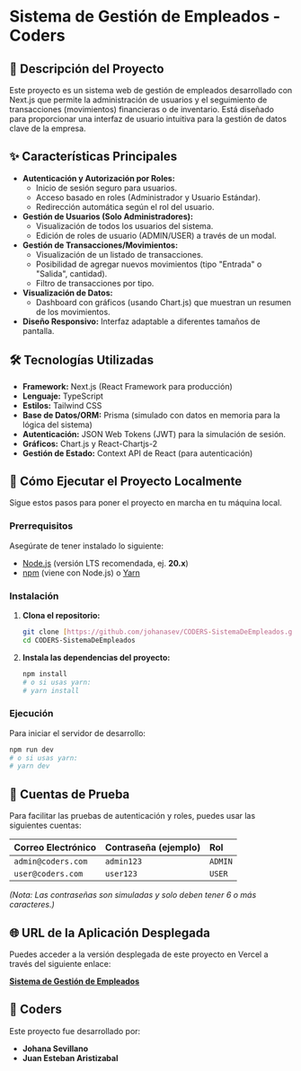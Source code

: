# Sistema de Gestión de Empleados - Coders

## 📝 Descripción del Proyecto

Este proyecto es un sistema web de gestión de empleados desarrollado con Next.js que permite la administración de usuarios y el seguimiento de transacciones (movimientos) financieras o de inventario. Está diseñado para proporcionar una interfaz de usuario intuitiva para la gestión de datos clave de la empresa.

## ✨ Características Principales

* **Autenticación y Autorización por Roles:**
    * Inicio de sesión seguro para usuarios.
    * Acceso basado en roles (Administrador y Usuario Estándar).
    * Redirección automática según el rol del usuario.
* **Gestión de Usuarios (Solo Administradores):**
    * Visualización de todos los usuarios del sistema.
    * Edición de roles de usuario (ADMIN/USER) a través de un modal.
* **Gestión de Transacciones/Movimientos:**
    * Visualización de un listado de transacciones.
    * Posibilidad de agregar nuevos movimientos (tipo "Entrada" o "Salida", cantidad).
    * Filtro de transacciones por tipo.
* **Visualización de Datos:**
    * Dashboard con gráficos (usando Chart.js) que muestran un resumen de los movimientos.
* **Diseño Responsivo:** Interfaz adaptable a diferentes tamaños de pantalla.

## 🛠 Tecnologías Utilizadas

* **Framework:** Next.js (React Framework para producción)
* **Lenguaje:** TypeScript
* **Estilos:** Tailwind CSS
* **Base de Datos/ORM:** Prisma (simulado con datos en memoria para la lógica del sistema)
* **Autenticación:** JSON Web Tokens (JWT) para la simulación de sesión.
* **Gráficos:** Chart.js y React-Chartjs-2
* **Gestión de Estado:** Context API de React (para autenticación)

## 🚀 Cómo Ejecutar el Proyecto Localmente

Sigue estos pasos para poner el proyecto en marcha en tu máquina local.

### Prerrequisitos

Asegúrate de tener instalado lo siguiente:

* [Node.js](https://nodejs.org/) (versión LTS recomendada, ej. **20.x**)
* [npm](https://www.npmjs.com/) (viene con Node.js) o [Yarn](https://yarnpkg.com/)

### Instalación

1.  **Clona el repositorio:**
    ```bash
    git clone [https://github.com/johanasev/CODERS-SistemaDeEmpleados.git](https://github.com/johanasev/CODERS-SistemaDeEmpleados.git)
    cd CODERS-SistemaDeEmpleados
    ```

2.  **Instala las dependencias del proyecto:**
    ```bash
    npm install
    # o si usas yarn:
    # yarn install
    ```

### Ejecución

Para iniciar el servidor de desarrollo:

```bash
npm run dev
# o si usas yarn:
# yarn dev
```

## 🔑 Cuentas de Prueba

Para facilitar las pruebas de autenticación y roles, puedes usar las siguientes cuentas:

| Correo Electrónico      | Contraseña (ejemplo) | Rol      |
| :---------------------- | :------------------- | :------- |
| `admin@coders.com`      | `admin123`           | `ADMIN`  |
| `user@coders.com`       | `user123`            | `USER`   |

*(Nota: Las contraseñas son simuladas y solo deben tener 6 o más caracteres.)*


## 🌐 URL de la Aplicación Desplegada

Puedes acceder a la versión desplegada de este proyecto en Vercel a través del siguiente enlace:

[**Sistema de Gestión de Empleados**](https://coders-sistema-de-empleados.vercel.app/)


## 👥 Coders

Este proyecto fue desarrollado por:

* **Johana Sevillano**
* **Juan Esteban Aristizabal**


